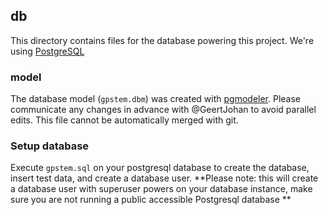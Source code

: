 
## db
This directory contains files for the database powering this project.
We're using [PostgreSQL](https://www.postgresql.org/)

### model
The database model (`gpstem.dbm`) was created with [pgmodeler](http://www.pgmodeler.com.br/). Please communicate any changes in advance with @GeertJohan to avoid parallel edits. This file cannot be automatically merged with git.

### Setup database
Execute `gpstem.sql` on your postgresql database to create the database, insert test data, and create a database user.
**Please note: this will create a database user with superuser powers on your database instance, make sure you are not running a public accessible Postgresql database **